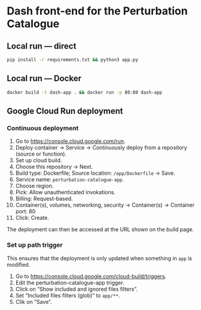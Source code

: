 # Dash front-end for the Perturbation Catalogue

## Local run — direct
```bash
pip install -r requirements.txt && python3 app.py
```

## Local run — Docker
```bash
docker build -t dash-app . && docker run -p 80:80 dash-app
```

## Google Cloud Run deployment

### Continuous deployment

1. Go to https://console.cloud.google.com/run.
1. Deploy container → Service → Continuously deploy from a repository (source or function).
1. Set up cloud build.
1. Choose this repository → Next.
1. Build type: Dockerfile; Source location: `/app/Dockerfile` → Save.
1. Service name: `perturbation-catalogue-app`.
1. Choose region.
1. Pick: Allow unauthenticated invokations.
1. Billing: Request-based.
1. Container(s), volumes, networking, security → Container(s) → Container port: 80
1. Click: Create.

The deployment can then be accessed at the URL shown on the build page.

### Set up path trigger

This ensures that the deployment is only updated when something in `app` is modified.

1. Go to https://console.cloud.google.com/cloud-build/triggers.
1. Edit the perturbation-catalogue-app trigger.
1. Click on “Show included and ignored files filters”.
1. Set “Included files filters (glob)” to `app/**`.
1. Clik on “Save”.